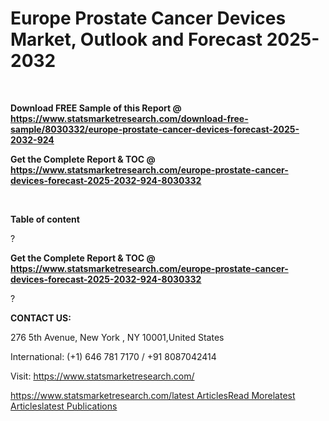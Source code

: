 <h1>Europe Prostate Cancer Devices Market, Outlook and Forecast 2025-2032</h1><br/><p><strong>Download FREE Sample of this Report @ <a href="https://www.statsmarketresearch.com/download-free-sample/8030332/europe-prostate-cancer-devices-forecast-2025-2032-924">https://www.statsmarketresearch.com/download-free-sample/8030332/europe-prostate-cancer-devices-forecast-2025-2032-924</a></strong></p>
 
 
 
 <div><b>Get the Complete Report & TOC @ <a href="https://www.statsmarketresearch.com/europe-prostate-cancer-devices-forecast-2025-2032-924-8030332">https://www.statsmarketresearch.com/europe-prostate-cancer-devices-forecast-2025-2032-924-8030332</a></b></div>
 
 
 
 <p><br />
 
 <b>Table of content</b></p>
 
 
 
 <p>? </p>
 
 
 
 <div><b>Get the Complete Report & TOC @ <a href="https://www.statsmarketresearch.com/europe-prostate-cancer-devices-forecast-2025-2032-924-8030332">https://www.statsmarketresearch.com/europe-prostate-cancer-devices-forecast-2025-2032-924-8030332</a></b></div>
 
 
 
 <p>? </p>
 
 
 
 <p><b>CONTACT US:</b><br />
 
 276 5th Avenue, New York , NY 10001,United States<br />
 
 International: (+1) 646 781 7170 / +91 8087042414<br />
 
 Visit: <a href="https://www.statsmarketresearch.com/">https://www.statsmarketresearch.com/</a><br />
 
 <a href="https://gyeongbokgung.com">https://www.statsmarketresearch.com/</a><a href="https://hallyeomaritime.com">latest Articles</a><a href="https://jingwansa.com">Read More</a><a href="https://nguoiviet.jp/">latest Articles</a><a href="https://www.intelmarketresearch.com/">latest Publications</a></p>